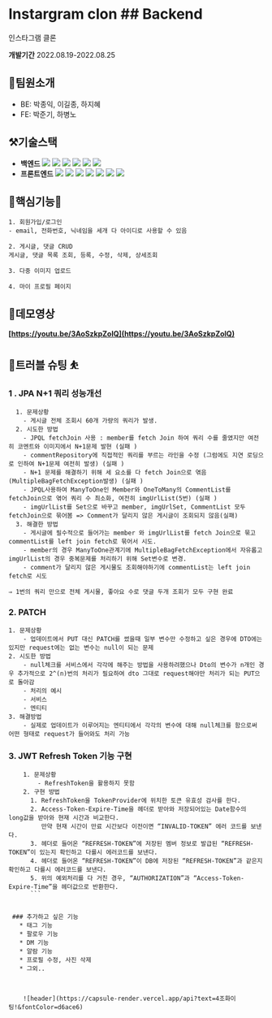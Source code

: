 

# Instargram clon ## Backend

인스타그램 클론 

**개발기간**
2022.08.19-2022.08.25

## 👥팀원소개

- BE: 박종익, 이길종, 하지혜
- FE: 박준기, 하병노

## ⚒️기술스택

- **백엔드**
<img src="[https://img.shields.io/badge/SpringBoot-6DB33F?style=flat&logo=SpringBoot&logoColor=white](https://img.shields.io/badge/SpringBoot-6DB33F?style=flat&logo=SpringBoot&logoColor=white)"/> <img src="[https://img.shields.io/badge/Spring](https://img.shields.io/badge/Spring) Security-6DB33F?style=flat&logo=Spring Security&logoColor=white"/> <img src="[https://img.shields.io/badge/Java-007396?style=flat&logo=java&logoColor=white](https://img.shields.io/badge/Java-007396?style=flat&logo=java&logoColor=white)"/> <img src="[https://img.shields.io/badge/JWT-000000?style=flat&logo=JWT&logoColor=white](https://img.shields.io/badge/JWT-000000?style=flat&logo=JWT&logoColor=white)"/> <img src="[https://img.shields.io/badge/Gradle-02303A?style=flat&logo=Gradle&logoColor=white](https://img.shields.io/badge/Gradle-02303A?style=flat&logo=Gradle&logoColor=white)"/> <img src="[https://img.shields.io/badge/amazon](https://img.shields.io/badge/amazon) s3-569A31?flat&logo=Gradle&logo=amazons3&logoColor=green">
- **프론트엔드**
<img src="[https://img.shields.io/badge/html5-E34F26?style=flat&logo=Gradle&logo=html5&logoColor=white](https://img.shields.io/badge/html5-E34F26?style=flat&logo=Gradle&logo=html5&logoColor=white)"/> <img src="[https://img.shields.io/badge/css-1572B6?style=flat&logo=css3&logo=Gradle&logoColor=white](https://img.shields.io/badge/css-1572B6?style=flat&logo=css3&logo=Gradle&logoColor=white)"/> <img src="[https://img.shields.io/badge/javascript-F7DF1E?style=flat&logo=Gradle&logo=javascript&logoColor=black](https://img.shields.io/badge/javascript-F7DF1E?style=flat&logo=Gradle&logo=javascript&logoColor=black)"/> <img src="[https://img.shields.io/badge/react-61DAFB?style=flat&logo=react&logo=Gradle&logoColor=black](https://img.shields.io/badge/react-61DAFB?style=flat&logo=react&logo=Gradle&logoColor=black)"/> <img src="[https://img.shields.io/badge/styled](https://img.shields.io/badge/styled) components-DB7093?style=flat&logo=Gradle&logo=styledcomponents&logoColor=pink"/> <img src="[https://img.shields.io/badge/react](https://img.shields.io/badge/react) query-61DAFB?style=flat&logo=Gradle&logo=reactquery&logoColor=FF4154"/> <img src="[https://img.shields.io/badge/amazon](https://img.shields.io/badge/amazon) s3-569A31?style=flat&logo=amazons3&logoColor=green">

## 🌟핵심기능🌟

```
1. 회원가입/로그인
- email, 전화번호, 닉네임을 세개 다 아이디로 사용할 수 있음 

2. 게시글, 댓글 CRUD 
게시글, 댓글 목록 조회, 등록, 수정, 삭제, 상세조회

3. 다중 이미지 업로드

4. 마이 프로필 페이지   

```

## 🎥데모영상

**[https://youtu.be/3AoSzkpZolQ](https://youtu.be/3AoSzkpZolQ)**

## 🏀트러블 슈팅 ⛹️

 ### 1 **. JPA N+1 쿼리 성능개선**
```
  1. 문제상황
    - 게시글 전체 조회시 60개 가량의 쿼리가 발생.
  2. 시도한 방법
    - JPQL fetchJoin 사용 : member를 fetch Join 하여 쿼리 수를 줄였지만 여전히 코멘트와 이미지에서 N+1문제 발현 (실패 )
    - commentRepository에 직접적인 쿼리를 부르는 라인을 수정 (그럼에도 지연 로딩으로 인하여 N+1문제 여전히 발생) (실패 )
    - N+1 문제를 해결하기 위해 세 요소를 다 fetch Join으로 엮음(MultipleBagFetchException발생) (실패 )
    - JPQL사용하여 ManyToOne인 Member와 OneToMany의 CommentList를 fetchJoin으로 엮어 쿼리 수 최소화, 여전히 imgUrlList(5번) (실패 )
    - imgUrlList를 Set으로 바꾸고 member, imgUrlSet, CommentList 모두 fetchJoin으로 묶어봄 => Comment가 달리지 않은 게시글이 조회되지 않음(실패)
  3. 해결한 방법
    - 게시글에 필수적으로 들어가는 member 와 imgUrlList를 fetch Join으로 묶고 commentList를 left join fetch로 묶어서 시도.
    - member의 경우 ManyToOne관계기에 MultipleBagFetchException에서 자유롭고 imgUrlList의 경우 중복문제를 처리하기 위해 Set변수로 변경.
    - comment가 달리지 않은 게시물도 조회해야하기에 commentList는 left join fetch로 시도

⇒ 1번의 쿼리 만으로 전체 게시물, 좋아요 수로 댓글 두개 조회가 모두 구현 완료
```


### 2. PATCH

```
1. 문제상황
    - 업데이트에서 PUT 대신 PATCH를 썼을때 일부 변수만 수정하고 싶은 경우에 DTO에는 있지만 request에는 없는 변수는 null이 되는 문제
2. 시도한 방법
    - null체크를 서비스에서 각각에 해주는 방법을 사용하려했으나 Dto의 변수가 n개인 경우 추가적으로 2^(n)번의 처리가 필요하여 dto 그대로 request해야만 처리가 되는 PUT으로 돌아감
    - 처리의 예시
    - 서비스
    - 엔티티     
3. 해결방법
    - 실제로 업데이트가 이루어지는 엔티티에서 각각의 변수에 대해 null체크를 함으로써 어떤 형태로 request가 들어와도 처리 가능
```
    

### 3. JWT Refresh Token  기능 구현
```
    1. 문제상황
        - RefreshToken을 활용하지 못함
    2. 구현 방법
      1. RefreshToken을 TokenProvider에 위치한 토큰 유효성 검사를 한다.
      2. Access-Token-Expire-Time을 헤더로 받아와 저장되어있는 Date함수의 long값을 받아와 현재 시간과 비교한다. 
         만약 현재 시간이 만료 시간보다 이전이면 “INVALID-TOKEN” 에러 코드를 보낸다.
      3. 헤더로 들어온 “REFRESH-TOKEN”에 저장된 멤버 정보로 발급된 “REFRESH-TOKEN”이 있는지 확인하고 다를시 에러코드를 보낸다.
      4. 헤더로 들어온 “REFRESH-TOKEN”이 DB에 저장된 “REFRESH-TOKEN”과 같은지 확인하고 다를시 에러코드를 보낸다.
      5. 위의 예외처리를 다 거친 경우, “AUTHORIZATION”과 “Access-Token-Expire-Time”을 헤더값으로 반환한다.
      ```
      
      
 ### 추가하고 싶은 기능 
   * 태그 기능 
   * 팔로우 기능
   * DM 기능
   * 알람 기능
   * 프로필 수정, 사진 삭제
   * 그외..
    
    
    
    ![header](https://capsule-render.vercel.app/api?text=4조화이팅!&fontColor=d6ace6)


